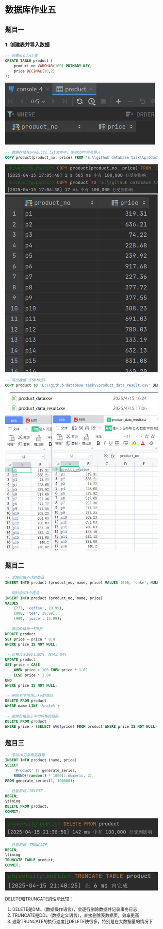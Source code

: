 # 数据库作业五

## 题目一
### 1. 创建表并导入数据
```sql
-- 创建product表
CREATE TABLE product (
    product_no VARCHAR(100) PRIMARY KEY,
    price DECIMAL(10,2)
);
```
![](task5image/image1.png)

```sql
-- 数据存储在products.txt文件中，使用COPY命令导入
COPY product(product_no, price) FROM 'E:\\github database task\\product_data.csv' WITH CSV;
```
![](task5image/image2.png)
![](task5image/image3.png)

```sql
-- 导出数据（CSV格式）
COPY product TO 'E:\\github database task\\product_data_result.csv' DELIMITER ',' CSV HEADER;
```
![](task5image/image4.png)
![](task5image/image5.png)

## 题目二
```sql
-- 添加价格不详的商品
INSERT INTO product (product_no, name, price) VALUES (666, 'cake', NULL);

-- 同时添加3个商品
INSERT INTO product (product_no, name, price) 
VALUES 
    (777, 'coffee', 29.99),
    (888, 'tea', 19.99),
    (999, 'juice', 15.99);

-- 商品价格统一打8折
UPDATE product 
SET price = price * 0.8 
WHERE price IS NOT NULL;

-- 价格大于100上涨2%，其余上涨4%
UPDATE product 
SET price = CASE 
    WHEN price > 100 THEN price * 1.02
    ELSE price * 1.04
END
WHERE price IS NOT NULL;

-- 删除名字包含cake的商品
DELETE FROM product 
WHERE name LIKE '%cake%';

-- 删除价格高于平均价格的商品
DELETE FROM product 
WHERE price > (SELECT AVG(price) FROM product WHERE price IS NOT NULL);
```

## 题目三
```sql
-- 添加10万条商品数据
INSERT INTO product (name, price)
SELECT
    'Product' || generate_series,
    ROUND((random() * 1000)::numeric, 2)
FROM generate_series(1, 100000);

-- 性能测试：DELETE
BEGIN;
\timing
DELETE FROM product;
COMMIT;
```
![](task5image/image6.png)
```sql
-- 性能测试：TRUNCATE
BEGIN;
\timing
TRUNCATE TABLE product;
COMMIT;
```
![](task5image/image7.png)

DELETE和TRUNCATE的性能比较：
1. DELETE是DML（数据操作语言），会逐行删除数据并记录事务日志
2. TRUNCATE是DDL（数据定义语言），直接删除表数据页，效率更高
3. 通常TRUNCATE的执行速度比DELETE快很多，特别是在大数据量的情况下
